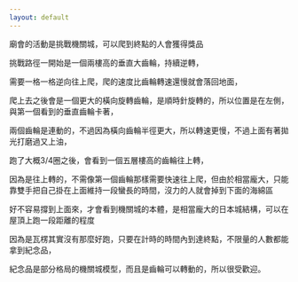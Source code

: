 ```yaml
---
layout: default
---
```


廟會的活動是挑戰機關城，可以爬到終點的人會獲得獎品  

挑戰路徑一開始是一個兩樓高的垂直大齒輪，持續逆轉，  

需要一格一格逆向往上爬，爬的速度比齒輪轉速還慢就會落回地面，  

爬上去之後會是一個更大的橫向旋轉齒輪，是順時針旋轉的，所以位置是在左側，與第一個看到的垂直齒輪卡著，  

兩個齒輪是連動的，不過因為橫向齒輪半徑更大，所以轉速更慢，不過上面有著拋光打磨過又上油，  

跑了大概3/4圈之後，會看到一個五層樓高的齒輪往上轉，  

因為是往上轉的，不需像第一個齒輪那樣需要快速往上爬，但由於相當龐大，只能靠雙手把自己掛在上面維持一段蠻長的時間，沒力的人就會掉到下面的海綿區  

好不容易撐到上面來，才會看到機關城的本體，是相當龐大的日本城結構，可以在屋頂上跑一段距離的程度  

因為是瓦楞其實沒有那麼好跑，只要在計時的時間內到達終點，不限量的人數都能拿到紀念品，  

紀念品是部分格局的機關城模型，而且是齒輪可以轉動的，所以很受歡迎。  
